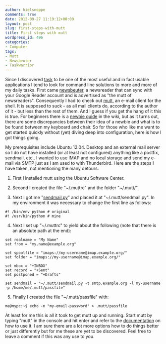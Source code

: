 ```yaml
---
author: hielsnoppe
comments: true
date: 2012-09-27 11:19:12+00:00
layout: post
slug: first-steps-with-mutt
title: First steps with mutt
wordpress_id: 496
categories:
- Computer
tags:
- Mutt
- Newsbeuter
- Taskwarrior
---
```


Since I discovered [task](http://taskwarrior.org) to be one of the most useful and in fact usable applications I tend to look for command line solutions to more and more of my daily tasks. First came [newsbeuter](http://newsbeuter.org/), a newsreader that can sync with your Google Reader account and is advertised as "the mutt of newsreaders". Consequently I had to check out [mutt](http://www.mutt.org/), an e-mail client for the shell. It is supposed to suck - as all mail clients do, according to the author of it - but less than the rest of them. And I guess if you get the hang of it this is true. For beginners there is a [newbie guide](http://wiki.mutt.org/index.cgi?MuttGuide) in the wiki, but as it turns out, there are some discrepancies between their idea of a newbie and what is to be found between my keyboard and chair. So for those who like me want to get started quickly without (yet) diving deep into configuration, here is how I got things going.





<!-- more -->

My prerequisites include Ubuntu 12.04. Desktop and an external mail server so I do not have installed (or at least not configured) anything like a postfix, sendmail, etc.. I wanted to use IMAP and no local storage and send my e-mail via SMTP just as I am used to with Thunderbird. Here are the steps I have taken, not mentioning the many detours.



	
  1. First I installed mutt using the Ubuntu Software Center.

	
  2. Second I created the file "~/.muttrc" and the folder "~/.mutt/".

	
  3. Next I got me "[sendmail.py](http://www.ynform.org/w/Pub/SendmailPy)" and placed it at "~/.mutt/sendmail.py". In my environment it was necessary to change the first line as follows:

    
    #! /bin/env python # original
    #! /usr/bin/python # mine




	
  4. Next I set up "~/.muttrc" to yield about the following (note that there is an absolute path at the end):

    
    set realname = "My Name"
    set from = "my.name@example.org"
    
    set spoolfile = "imaps://my-username@imap.example.org/"
    set folder = "imaps://my-username@imap.example.org/"
    
    set mbox = "+INBOX"
    set record = "+Sent"
    set postponed = "+Drafts"
    
    set sendmail = "~/.mutt/sendmail.py -t smtp.example.org -l my-username -p /home/me/.mutt/passfile"




	
  5. Finally I created the file "~/.mutt/passfile" with:

    
    me@mypc:~$ echo -n "my-email-password" > .mutt/passfile





At least for me this is all it took to get mutt up and running. Start mutt by typing "mutt" in the console and hit enter and refer to the [documentation](http://www.mutt.org/#doc) on how to use it. I am sure there are a lot more options how to do things better or just differently but for me these are yet to be discovered. Feel free to leave a comment if this was any use to you.
